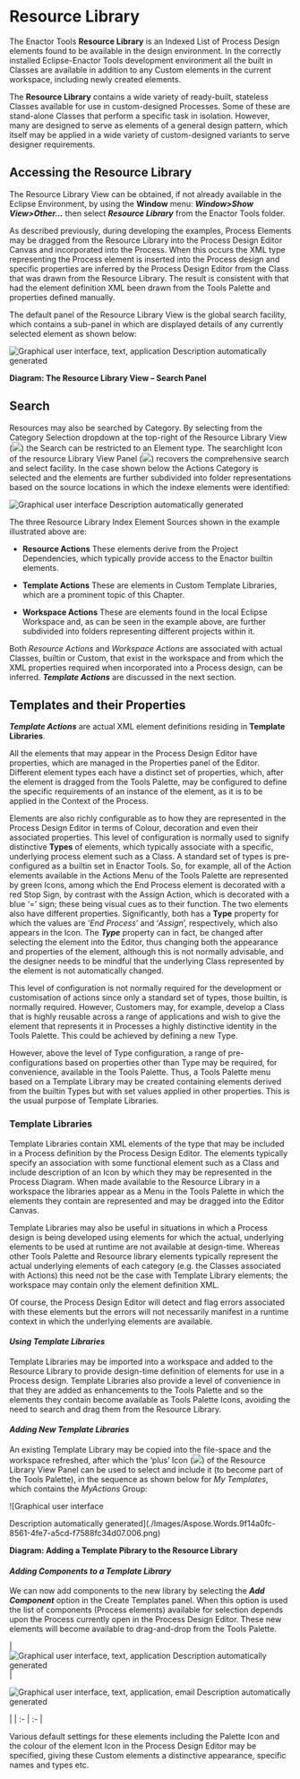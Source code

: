 ﻿# Resource Library

The Enactor Tools **Resource Library** is an Indexed List of Process Design elements found to be available in the design environment. In the correctly installed Eclipse-Enactor Tools development environment all the built in Classes are available in addition to any Custom elements in the current workspace, including newly created elements. 

The **Resource Library** contains a wide variety of ready-built, stateless Classes available for use in custom-designed Processes. Some of these are stand-alone Classes that perform a specific task in isolation. However, many are designed to serve as elements of a general design pattern, which itself may be applied in a wide variety of custom-designed variants to serve designer requirements. 

## Accessing the Resource Library

The Resource Library View can be obtained, if not already available in the Eclipse Environment, by using the **Window** menu: ***Window>Show View>Other…*** then select ***Resource Library*** from the Enactor Tools folder.

As described previously, during developing the examples, Process Elements may be dragged from the Resource Library into the Process Design Editor Canvas and incorporated into the Process. When this occurs the XML type representing the Process element is inserted into the Process design and specific properties are inferred by the Process Design Editor from the Class that was drawn from the Resource Library. The result is consistent with that had the element definition XML been drawn from the Tools Palette and properties defined manually.

The default panel of the Resource Library View is the global search facility, which contains a sub-panel in which are displayed details of any currently selected element as shown below:

![Graphical user interface, text, application Description automatically generated](./Images/Aspose.Words.9f14a0fc-8561-4fe7-a5cd-f7588fc34d07.001.png)

**Diagram: The Resource Library View – Search Panel**


## Search

Resources may also be searched by Category. By selecting from the Category Selection dropdown at the top-right of the Resource Library View (![](./Images/Aspose.Words.9f14a0fc-8561-4fe7-a5cd-f7588fc34d07.002.png)) the Search can be restricted to an Element type. The searchlight Icon of the resource Library View Panel (![](./Images/Aspose.Words.9f14a0fc-8561-4fe7-a5cd-f7588fc34d07.003.png)) recovers the comprehensive search and select facility. In the case shown below the Actions Category is selected and the elements are further subdivided into folder representations based on the source locations in which the indexe elements were identified:

![Graphical user interface Description automatically generated](./Images/Aspose.Words.9f14a0fc-8561-4fe7-a5cd-f7588fc34d07.004.png)

The three Resource Library Index Element Sources shown in the example illustrated above are:

- **Resource Actions**
  These elements derive from the Project Dependencies, which typically provide access to the Enactor builtin elements.

- **Template Actions**
  These are elements in Custom Template Libraries, which are a prominent topic of this Chapter.

- **Workspace Actions**
  These are elements found in the local Eclipse Workspace and, as can be seen in the example above, are further subdivided into folders representing different projects within it.

Both *Resource Actions* and *Workspace Actions* are associated with actual Classes, builtin or Custom, that exist in the workspace and from which the XML properties required when incorporated into a Process design, can be inferred. ***Template Actions*** are discussed in the next section.


## Templates and their Properties

***Template Actions*** are actual XML element definitions residing in **Template Libraries**.

All the elements that may appear in the Process Design Editor have properties, which are managed in the Properties panel of the Editor. Different element types each have a distinct set of properties, which, after the element is dragged from the Tools Palette, may be configured to define the specific requirements of an instance of the element, as it is to be applied in the Context of the Process.

Elements are also richly configurable as to how they are represented in the Process Design Editor in terms of Colour, decoration and even their associated properties. This level of configuration is normally used to signify distinctive **Types** of elements, which typically associate with a specific, underlying process element such as a Class. A standard set of types is pre-configured as a builtin set in Enactor Tools.
So, for example, all of the Action elements available in the Actions Menu of the Tools Palette are represented by green Icons, among which the End Process element is decorated with a red Stop Sign, by contrast with the Assign Action, which is decorated with a blue ‘=’ sign; these being visual cues as to their function. The two elements also have different properties. Significantly, both has a **Type** property for which the values are ‘*End Process*’ and ‘*Assign*’, respectively, which also appears in the Icon. The ***Type*** property can in fact, be changed after selecting the element into the Editor, thus changing both the appearance and properties of the element, although this is not normally advisable, and the designer needs to be mindful that the underlying Class represented by the element is not automatically changed.

This level of configuration is not normally required for the development or customisation of actions since only a standard set of types, those builtin, is normally required. However, Customers may, for example, develop a Class that is highly reusable across a range of applications and wish to give the element that represents it in Processes a highly distinctive identity in the Tools Palette. This could be achieved by defining a new Type.

However, above the level of Type configuration, a range of pre-configurations based on properties other than Type may be required, for convenience, available in the Tools Palette. Thus, a Tools Palette menu based on a Template Library may be created containing elements derived from the builtin Types but with set values applied in other properties. This is the usual purpose of Template Libraries.

### Template Libraries

Template Libraries contain XML elements of the type that may be included in a Process definition by the Process Design Editor. The elements typically specify an association with some functional element such as a Class and include description of an Icon by which they may be represented in the Process Diagram. When made available to the Resource Library in a workspace the libraries appear as a Menu in the Tools Palette in which the elements they contain are represented and may be dragged into the Editor Canvas.

Template Libraries may also be useful in situations in which a Process design is being developed using elements for which the actual, underlying elements to be used at runtime are not available at design-time. Whereas other Tools Palette and Resource library elements typically represent the actual underlying elements of each category (e.g. the Classes associated with Actions) this need not be the case with Template Library elements; the workspace may contain only the element definition XML.

Of course, the Process Design Editor will detect and flag errors associated with these elements but the errors will not necessarily manifest in a runtime context in which the underlying elements are available.


#### *Using Template Libraries*

Template Libraries may be imported into a workspace and added to the Resource Library to provide design-time definition of elements for use in a Process design. Template Libraries also provide a level of convenience in that they are added as enhancements to the Tools Palette and so the elements they contain become available as Tools Palette Icons, avoiding the need to search and drag them from the Resource Library.
#### *Adding New Template Libraries*

An existing Template Library may be copied into the file-space and the workspace refreshed, after which the ‘plus’ Icon (![](./Images/Aspose.Words.9f14a0fc-8561-4fe7-a5cd-f7588fc34d07.005.png)) of the Resource Library View Panel can be used to select and include it (to become part of the Tools Palette), in the sequence as shown below for *My Templates*, which contains the *MyActions* Group:

![Graphical user interface

Description automatically generated](./Images/Aspose.Words.9f14a0fc-8561-4fe7-a5cd-f7588fc34d07.006.png)

**Diagram: Adding a Template Pibrary to the Resource Library**

#### *Adding Components to a Template Library*

We can now add components to the new library by selecting the ***Add Component*** option in the Create Templates panel. When this option is used the list of components (Process elements) available for selection depends upon the Process currently open in the Process Design Editor. These new elements will become available to drag-and-drop from the Tools Palette.

|![Graphical user interface, text, application Description automatically generated](./Images/Aspose.Words.9f14a0fc-8561-4fe7-a5cd-f7588fc34d07.007.png)|<p>
![Graphical user interface, text, application, email Description automatically generated](./Images/Aspose.Words.9f14a0fc-8561-4fe7-a5cd-f7588fc34d07.008.png)</p><p></p>|
| :- | :- |

Various default settings for these elements including the Palette Icon and the colour of the element Icon in the Process Design Editor may be specified, giving these Custom elements a distinctive appearance, specific names and types etc.

